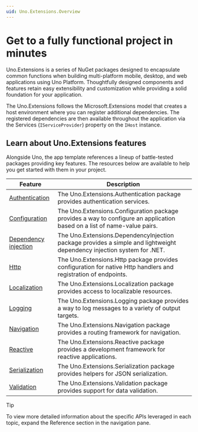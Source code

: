 ```yaml
---
uid: Uno.Extensions.Overview
---
```

# Get to a fully functional project in minutes

Uno.Extensions is a series of NuGet packages designed to encapsulate common functions when building multi-platform mobile, desktop, and web applications using Uno Platform. Thoughtfully designed components and features retain easy extensibility and customization while providing a solid foundation for your application.

The Uno.Extensions follows the Microsoft.Extensions model that creates a host environment where you can register additional dependencies. The registered dependencies are then available throughout the application via the Services (`IServiceProvider`) property on the `IHost` instance.

## Learn about Uno.Extensions features

Alongside Uno, the app template references a lineup of battle-tested packages providing key features. The resources below are available to help you get started with them in your project.

|Feature|Description|
|---|---|
|[Authentication](xref:Uno.Extensions.Authentication.HowToAuthentication)|The Uno.Extensions.Authentication package provides authentication services.|
|[Configuration](xref:Uno.Extensions.Configuration.HowToConfiguration)|The Uno.Extensions.Configuration package provides a way to configure an application based on a list of name-value pairs.|
|[Dependency injection](xref:Uno.Extensions.DependencyInjection.HowToDependencyInjection)|The Uno.Extensions.DependencyInjection package provides a simple and lightweight dependency injection system for .NET.|
|[Http](xref:Uno.Extensions.Http.Overview)|The Uno.Extensions.Http package provides configuration for native Http handlers and registration of endpoints.|
|[Localization](xref:Uno.Extensions.Localization.HowToUseLocalization)|The Uno.Extensions.Localization package provides access to localizable resources.|
|[Logging](xref:Uno.Extensions.Logging.UseLogging)|The Uno.Extensions.Logging package provides a way to log messages to a variety of output targets.|
|[Navigation](xref:Uno.Extensions.Navigation.HowToNavigateBetweenPages)|The Uno.Extensions.Navigation package provides a routing framework for navigation.|
|[Reactive](xref:Uno.Extensions.Reactive.General)|The Uno.Extensions.Reactive package provides a development framework for reactive applications.|
|[Serialization](xref:Uno.Extensions.Serialization.Overview)|The Uno.Extensions.Serialization package provides helpers for JSON serialization.|
|[Validation](xref:Uno.Extensions.Validation.Overview)|The Uno.Extensions.Validation package provides support for data validation.|

> [!TIP]
> To view more detailed information about the specific APIs leveraged in each topic, expand the Reference section in the navigation pane.
